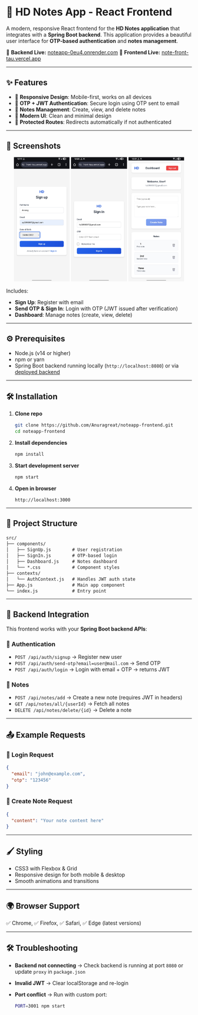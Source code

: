 # 📝 HD Notes App - React Frontend

A modern, responsive React frontend for the **HD Notes application** that integrates with a **Spring Boot backend**.
This application provides a beautiful user interface for **OTP-based authentication** and **notes management**.

🔗 **Backend Live:** [noteapp-0eu4.onrender.com](https://noteapp-0eu4.onrender.com)
🔗 **Frontend Live:** [note-front-tau.vercel.app](https://note-front-tau.vercel.app/)

---

## ✨ Features

* 📱 **Responsive Design**: Mobile-first, works on all devices
* 🔐 **OTP + JWT Authentication**: Secure login using OTP sent to email
* 📝 **Notes Management**: Create, view, and delete notes
* 🎨 **Modern UI**: Clean and minimal design
* 🔄 **Protected Routes**: Redirects automatically if not authenticated

---

## 📸 Screenshots


<div align="center">
  <img src="https://github.com/Anuragreat/Note_front/blob/main/Screenshot_20250904_001712_Chrome.jpg" alt="Screenshot 1" width="30%"/>
  <img src="https://github.com/Anuragreat/Note_front/blob/main/Screenshot_20250904_002042_Chrome.jpg" alt="Screenshot 2" width="30%"/>
  <img src="https://github.com/Anuragreat/Note_front/blob/main/Screenshot_20250904_002153_Chrome.jpg" alt="Screenshot 3" width="30%"/>
</div>

Includes:

* **Sign Up**: Register with email
* **Send OTP & Sign In**: Login with OTP (JWT issued after verification)
* **Dashboard**: Manage notes (create, view, delete)

---

## ⚙️ Prerequisites

* Node.js (v14 or higher)
* npm or yarn
* Spring Boot backend running locally (`http://localhost:8080`) or via [deployed backend](https://noteapp-0eu4.onrender.com)

---

## 🛠 Installation

1. **Clone repo**

   ```bash
   git clone https://github.com/Anuragreat/noteapp-frontend.git
   cd noteapp-frontend
   ```

2. **Install dependencies**

   ```bash
   npm install
   ```

3. **Start development server**

   ```bash
   npm start
   ```

4. **Open in browser**

   ```
   http://localhost:3000
   ```

---

## 📂 Project Structure

```
src/
├── components/
│   ├── SignUp.js        # User registration
│   ├── SignIn.js        # OTP-based login
│   ├── Dashboard.js     # Notes dashboard
│   └── *.css            # Component styles
├── contexts/
│   └── AuthContext.js   # Handles JWT auth state
├── App.js               # Main app component
└── index.js             # Entry point
```

---

## 🔗 Backend Integration

This frontend works with your **Spring Boot backend APIs**:

### 🔐 Authentication

* `POST /api/auth/signup` → Register new user
* `POST /api/auth/send-otp?email=user@mail.com` → Send OTP
* `POST /api/auth/login` → Login with email + OTP → returns JWT

### 📝 Notes

* `POST /api/notes/add` → Create a new note (requires JWT in headers)
* `GET /api/notes/all/{userId}` → Fetch all notes
* `DELETE /api/notes/delete/{id}` → Delete a note

---

## 📤 Example Requests

### 🔑 Login Request

```json
{
  "email": "john@example.com",
  "otp": "123456"
}
```

### 📝 Create Note Request

```json
{
  "content": "Your note content here"
}
```

---

## 🖌 Styling

* CSS3 with Flexbox & Grid
* Responsive design for both mobile & desktop
* Smooth animations and transitions

---

## 🌍 Browser Support

✅ Chrome, ✅ Firefox, ✅ Safari, ✅ Edge (latest versions)

---

## 🛠 Troubleshooting

* **Backend not connecting** → Check backend is running at port `8080` or update `proxy` in `package.json`
* **Invalid JWT** → Clear localStorage and re-login
* **Port conflict** → Run with custom port:

  ```bash
  PORT=3001 npm start
  ```
